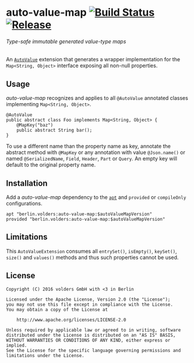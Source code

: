 # auto-value-map [![Build Status][1]][2] [![Release][3]][4]
###### *Type-safe immutable generated value-type maps*

An [`AutoValue`][5] extension that generates a wrapper implementation for the
`Map<String, Object>` interface exposing all non-null properties.

## Usage

*auto-value-map* recognizes and applies to all `@AutoValue` annotated classes
implementing `Map<String, Object>`.

    @AutoValue
    public abstract class Foo implements Map<String, Object> {
        @MapKey("baz")
        public abstract String bar();
    }

To use a different name than the property name as key, annotate the abstract
method with `@MapKey` or any annotation with value `@Json.name()` or named
`@SerializedName`, `Field`, `Header`, `Part` or `Query`. An empty key will
default to the original property name.

## Installation

Add a *auto-value-map* dependency to the [`apt`][6] and `provided` or
`compileOnly` configurations.

    apt "berlin.volders:auto-value-map:$autoValueMapVersion"
    provided "berlin.volders:auto-value-map:$autoValueMapVersion"

## Limitations

This `AutoValueExtension` consumes all `entrySet()`, `isEmpty()`, `keySet()`,
`size()` and `values()` methods and thus such properties cannot be used.

## License

    Copyright (C) 2016 volders GmbH with <3 in Berlin

    Licensed under the Apache License, Version 2.0 (the "License");
    you may not use this file except in compliance with the License.
    You may obtain a copy of the License at
   
        http://www.apache.org/licenses/LICENSE-2.0

    Unless required by applicable law or agreed to in writing, software
    distributed under the License is distributed on an "AS IS" BASIS,
    WITHOUT WARRANTIES OR CONDITIONS OF ANY KIND, either express or implied.
    See the License for the specific language governing permissions and
    limitations under the License.


  [1]: https://travis-ci.org/volders/auto-value-map.svg?branch=master
  [2]: https://travis-ci.org/volders/auto-value-map
  [3]: https://jitpack.io/v/berlin.volders/auto-value-map.svg
  [4]: https://jitpack.io/#berlin.volders/auto-value-map
  [5]: https://github.com/google/auto
  [6]: https://bitbucket.org/hvisser/android-apt
